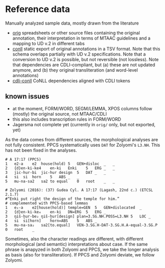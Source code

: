 # Reference data

Manually analyzed sample data, mostly drawn from the literature

- [orig](orig) spreadsheets or other source files containing the original annotation, their interpretation in terms of MTAAC guidelines and a mapping to UD v.2 in different tabs
- [conll](conll) static export of original annotations in a TSV format. Note that this schema overlaps partially with UD v.2 specifications. Note that a conversion to UD v.2 is possible, but not reversible (not lossless). Note that dependencies are CDLI-compliant, but (a) these are not updated anymore, and (b) they original transliteration (and word-level annotations)
- [cdli-conll](cdli-conll) CoNLL dependencies aligned with CDLI tokens

## known issues
- at the moment, FORM/WORD, SEGM/LEMMA, XPOS columns follow (mostly) the original source, not MTAAC/CDLI
- this also includes transcription rules in FORM/WORD
- Jagersma not complete yet (currently in `orig/` only, but not exported, yet)

As the data comes from different sources, the morphological analyses are not fully consistent. PPCS systematically uses `DAT` for Zolyomi's `L3.NH`. This has not been fixed in the analyses.

	# A 17:17 (PPCS)
	1	e2-a	e2	house(hold)	5	GEN+disloc	_	_
	2	{d}en-ki-ke4	en-ki	Enki	5	ERG	_	_
	3	jic-hur-bi	jic-hur	design	5	DAT	_	_
	4	si	si	horn	5	ABS	_	_
	5	mu-na-sa2	sa2	to equal	0	root	_	_

	# Zolyomi (2016): (37) Gudea Cyl. A 17:17 (Lagash, 22nd c.) (ETCSL 2.1.7)
	#“Enki put right the design of the temple for him.”
	# complemented with PPCS-based lemmas
	1	e₂-a	e2[house(hold)]	temple=GEN	5	GEN+dislocated	_
	2	{d}en-ki-ke₄	en-ki	DN=ERG	5	ERG	_
	3	ŋiš-ḫur-be₂	ŋiš-ḫur[design]	plan=3.SG.NH.POSS=L3.NH	5	LOC	_
	4	si	si[horn]	horn=ABS	5	ABS	_
	5	mu-na-sa₂	sa2[to.equal]	VEN-3.SG.H-DAT-3.SG.H.A-equal-3.SG.P	0	root	_

Sometimes, also the character readings are different, with different morphological (and semantic) interpretations about case. If the same phrase is anapyzed in both Zolyomi and PPCS, we take the longer analysis as basis (also for transliteration). If PPCS and Zolyomi deviate, we follow Zolyomi.